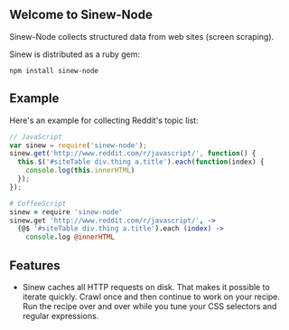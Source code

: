 ## Welcome to Sinew-Node

Sinew-Node collects structured data from web sites (screen scraping).

Sinew is distributed as a ruby gem:

```node
npm install sinew-node
```

## Example

Here's an example for collecting Reddit's topic list:

```javascript
// JavaScript
var sinew = require('sinew-node');
sinew.get('http://www.reddit.com/r/javascript/', function() {
  this.$('#siteTable div.thing a.title').each(function(index) {
    console.log(this.innerHTML)
  });
});
```

```coffeescript
# CoffeeScript
sinew = require 'sinew-node'
sinew.get 'http://www.reddit.com/r/javascript/', ->
  (@$ '#siteTable div.thing a.title').each (index) ->
    console.log @innerHTML
```

## Features

* Sinew caches all HTTP requests on disk. That makes it possible to iterate quickly. Crawl once and then continue to work on your recipe. Run the recipe over and over while you tune your CSS selectors and regular expressions.


